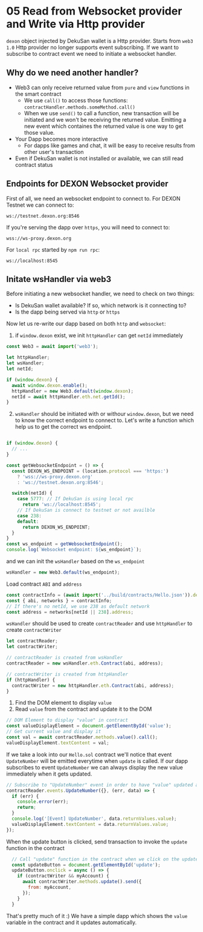 # 05 Read from Websocket provider and Write via Http provider

`dexon` object injected by DekuSan wallet is a Http provider. Starts from `web3 1.0` Http provider no longer supports event subscribing. If we want to subscribe to contract event we need to initiate a websocket handler.

## Why do we need another handler?

- Web3 can only receive returned value from `pure` and `view` functions in the smart contract
  - We use `call()` to access those functions: `contractHandler.methods.someMethod.call()`
  - When we use `send()` to call a function, new transaction will be initiated and we won't be receiving the returned value. Emitting a new event which containes the returned value is one way to get those value.
- Your Dapp becomes more interactive
  - For dapps like games and chat, it will be easy to receive results from other user's transaction
- Even if DekuSan wallet is not installed or available, we can still read contract status

## Endpoints for DEXON Websocket provider

First of all, we need an websocket endpoint to connect to. For DEXON Testnet we can connect to:
```
ws://testnet.dexon.org:8546
```

If you're serving the dapp over `https`, you will need to connect to:
```
wss://ws-proxy.dexon.org
```

For `local rpc` started by `npm run rpc`:
```
ws://localhost:8545
```

## Initate wsHandler via web3

Before initiating a new websocket handler, we need to check on two things:
- Is DekuSan wallet available? If so, which network is it connecting to?
- Is the dapp being served via `http` or `https`

Now let us re-write our dapp based on both `http` and `websocket`:

1. if `window.dexon` exist, we init `httpHandler` can get `netId` immediately
```js
const Web3 = await import('web3');

let httpHandler;
let wsHandler;
let netId;

if (window.dexon) {
  await window.dexon.enable();
  httpHandler = new Web3.default(window.dexon);
  netId = await httpHandler.eth.net.getId();
}
```

2. `wsHandler` should be initiated with or withour `window.dexon`, but we need to know the correct endpoint to connect to. Let's write a function which help us to get the correct ws endpoint.
```js

if (window.dexon) {
  // ...
}

const getWebsocketEndpoint = () => {
  const DEXON_WS_ENDPOINT = (location.protocol === 'https:')
    ? 'wss://ws-proxy.dexon.org'
    : 'ws://testnet.dexon.org:8546';

  switch(netId) {
    case 5777: // If DekuSan is using local rpc
      return 'ws://localhost:8545';
    // If DekuSan is connect to testnet or not availble
    case 238:
    default:
      return DEXON_WS_ENDPOINT;
  }
}
const ws_endpoint = getWebsocketEndpoint();
console.log(`Websocket endpoint: ${ws_endpoint}`);
```

and we can init the `wsHandler` based on the `ws_endpoint`

```js
wsHandler = new Web3.default(ws_endpoint);
```

Load contract `ABI` and `address`
```js
const contractInfo = (await import('../build/contracts/Hello.json')).default;
const { abi, networks } = contractInfo;
// If there's no netId, we use 238 as default network
const address = networks[netId || 238].address;
```

`wsHandler` should be used to create `contractReader` and use `httpHandler` to create `contractWriter`
```js
let contractReader;
let contractWriter;

// contractReader is created from wsHandler
contractReader = new wsHandler.eth.Contract(abi, address);

// contractWriter is created from httpHandler
if (httpHandler) {
  contractWriter = new httpHandler.eth.Contract(abi, address);
}
```

1. Find the DOM element to display `value`
2. Read `value` from the contract and update it to the DOM
```js
// DOM Element to display "value" in contract
const valueDisplayElement = document.getElementById('value');
// Get current value and display it
const val = await contractReader.methods.value().call();
valueDisplayElement.textContent = val;
```


If we take a look into our `Hello.sol` contract we'll notice that event `UpdateNumber` will be emitted everytime when `update` is called. If our dapp subscribes to event `UpdateNumber` we can always display the new value immediately when it gets updated.

```js
// Subscribe to "UpdateNumber" event in order to have "value" updated automatically
contractReader.events.UpdateNumber({}, (err, data) => {
  if (err) {
    console.error(err);
    return;
  }
  console.log('[Event] UpdateNumber', data.returnValues.value);
  valueDisplayElement.textContent = data.returnValues.value;
});
```

When the update button is clicked, send transaction to invoke the `update` function in the contract
```js
  // Call "update" function in the contract when we click on the update button
  const updateButton = document.getElementById('update');
  updateButton.onclick = async () => {
    if (contractWriter && myAccount) {
      await contractWriter.methods.update().send({
        from: myAccount,
      });
    }
  }
``` 

That's pretty much of it :) We have a simple dapp which shows the `value` variable in the contract and it updates automatically. 
